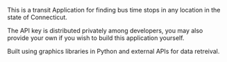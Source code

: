 This is a transit Application for finding bus time stops in any location in the state of Connecticut.

The API key is distributed privately among developers, you may also provide your own if you wish to build this application yourself.

Built using graphics libraries in Python and external APIs for data retreival.
